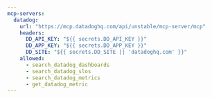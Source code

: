 ```yaml
---
mcp-servers:
  datadog:
    url: "https://mcp.datadoghq.com/api/unstable/mcp-server/mcp"
    headers:
      DD_API_KEY: "${{ secrets.DD_API_KEY }}"
      DD_APP_KEY: "${{ secrets.DD_APP_KEY }}"
      DD_SITE: "${{ secrets.DD_SITE || 'datadoghq.com' }}"
    allowed:
      - search_datadog_dashboards
      - search_datadog_slos
      - search_datadog_metrics
      - get_datadog_metric
---
```


<!--

Datadog MCP Server
Observability and monitoring platform integration

Provides comprehensive access to Datadog monitoring, logs, metrics, and incidents
Documentation: https://github.com/GeLi2001/datadog-mcp-server

This shared configuration provides Datadog MCP server integration for monitoring, 
observability, and log analysis via HTTP API.

Available tools:
  - get-monitors: Fetch monitors with optional filtering by group states and tags
  - get-monitor: Get details of a specific monitor by ID
  - get-dashboards: List all dashboards in your Datadog account
  - get-dashboard: Get a specific dashboard by ID with its full definition
  - get-metrics: List available metrics in your Datadog account
  - get-metric-metadata: Get metadata for a specific metric (unit, type, description)
  - get-events: Fetch events within a specified time range
  - get-incidents: List incidents with optional filtering and pagination
  - search-logs: Search logs with advanced query filtering, time ranges, and sorting
  - aggregate-logs: Perform analytics and aggregations on log data with grouping
#
Setup:
  1. Create Datadog API Keys:
     - Log in to your Datadog account
     - Go to Organization Settings > API Keys to create an API key
     - Go to Organization Settings > Application Keys to create an application key
#
  2. Add Repository Secrets:
     - DD_API_KEY: Your Datadog API key (required)
     - DD_APP_KEY: Your Datadog Application key (required)
     - DD_SITE: Your Datadog site domain (optional, defaults to datadoghq.com)
#
  3. Include in Your Workflow:
     imports:
       - shared/mcp/datadog.md
#
Regional Endpoints:
  The DD_SITE secret should match your Datadog region:
  - US (Default): datadoghq.com
  - EU: datadoghq.eu
  - US3 (GovCloud): ddog-gov.com
  - US5: us5.datadoghq.com
  - AP1: ap1.datadoghq.com
#
Example Usage:
  Search for error logs in the web-app service from the last hour and 
  summarize the most common errors.
#
Connection Type:
  This configuration uses HTTP MCP server type, connecting directly to the 
  Datadog MCP API endpoint. Authentication is handled via HTTP headers.
#
Troubleshooting:
  403 Forbidden Errors - Verify that:
  - Your API key and Application key are correct
  - The keys have necessary permissions to access requested resources
  - You're using the correct endpoint for your region
  - Your Datadog account has access to the requested data
#
Usage:
  imports:
    - shared/mcp/datadog.md

-->
